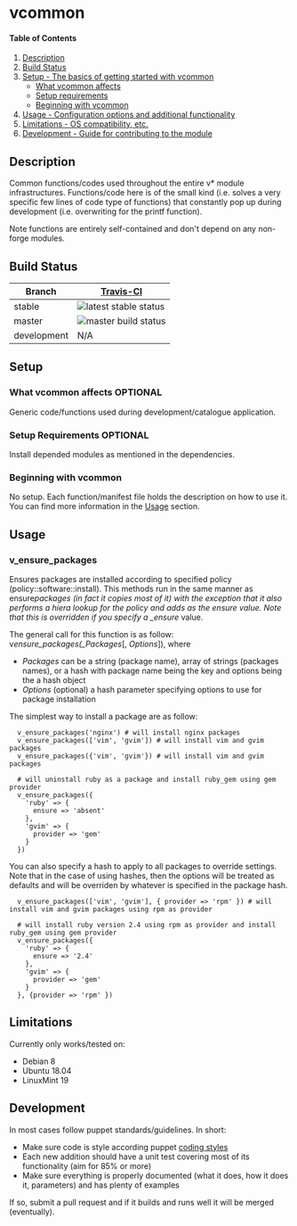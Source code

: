 # vcommon

#### Table of Contents

1. [Description](#description)
2. [Build Status](#build-status)
3. [Setup - The basics of getting started with vcommon](#setup)
   - [What vcommon affects](#what-vcommon-affects)
   - [Setup requirements](#setup-requirements)
   - [Beginning with vcommon](#beginning-with-vcommon)
4. [Usage - Configuration options and additional functionality](#usage)
5. [Limitations - OS compatibility, etc.](#limitations)
6. [Development - Guide for contributing to the module](#development)

## Description

Common functions/codes used throughout the entire v\* module infrastructures. Functions/code here is of the small kind (i.e. solves a very specific few lines of code type of functions) that constantly pop up during development (i.e. overwriting for the printf function).

Note functions are entirely self-contained and don't depend on any non-forge modules.

## Build Status

| Branch      | [Travis-CI](https://travis-ci.org/valsr/puppet-vcommon/branches)                     |
| ----------- | ------------------------------------------------------------------------------------ |
| stable      | ![latest stable status](https://travis-ci.org/valsr/puppet-vcommon.svg?branch=0.1.1) |
| master      | ![master build status](https://travis-ci.org/valsr/puppet-vcommon.svg?branch=master) |
| development | N/A                                                                                  |

## Setup

### What vcommon affects **OPTIONAL**

Generic code/functions used during development/catalogue application.

### Setup Requirements **OPTIONAL**

Install depended modules as mentioned in the dependencies.

### Beginning with vcommon

No setup. Each function/manifest file holds the description on how to use it. You can find more information in the [Usage](#usage) section.

## Usage

### v_ensure_packages

Ensures packages are installed according to specified policy (policy::software::install). This methods run in the same manner as ensure*packages (in fact it copies most of it) with the exception that it also performs a hiera lookup for the policy and adds as the ensure value. Note that this is overridden if you specify a \_ensure* value.

The general call for this function is as follow: v*ensure_packages(\_Packages*[, *Options*]), where

- _Packages_ can be a string (package name), array of strings (packages names), or a hash with package name being the key and options being the a hash object
- _Options_ (optional) a hash parameter specifying options to use for package installation

The simplest way to install a package are as follow:

```puppet
  v_ensure_packages('nginx') # will install nginx packages
  v_ensure_packages(['vim', 'gvim']) # will install vim and gvim packages
  v_ensure_packages({'vim', 'gvim'}) # will install vim and gvim packages

  # will uninstall ruby as a package and install ruby_gem using gem provider
  v_ensure_packages({
    'ruby' => {
      ensure => 'absent'
    },
    'gvim' => {
      provider => 'gem'
    }
  })
```

You can also specify a hash to apply to all packages to override settings. Note that in the case of using hashes, then the options will be treated as defaults and will be overriden by whatever is specified in the package hash.

```puppet
  v_ensure_packages(['vim', 'gvim'], { provider => 'rpm' }) # will install vim and gvim packages using rpm as provider

  # will install ruby version 2.4 using rpm as provider and install ruby_gem using gem provider
  v_ensure_packages({
    'ruby' => {
      ensure => '2.4'
    },
    'gvim' => {
      provider => 'gem'
    }
  }, {provider => 'rpm' })
```

## Limitations

Currently only works/tested on:

- Debian 8
- Ubuntu 18.04
- LinuxMint 19

## Development

In most cases follow puppet standards/guidelines. In short:

- Make sure code is style according puppet [coding styles](https://puppet.com/docs/puppet/5.5/style_guide.html)
- Each new addition should have a unit test covering most of its functionality (aim for 85% or more)
- Make sure everything is properly documented (what it does, how it does it, parameters) and has plenty of examples

If so, submit a pull request and if it builds and runs well it will be merged (eventually).
